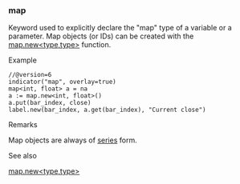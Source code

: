 ### map

Keyword used to explicitly declare the "map" type of a variable or a parameter. Map objects (or IDs) can be created with the [map.new<type,type>](#fun_map.new<type,type>) function.

Example

```
//@version=6  
indicator("map", overlay=true)  
map<int, float> a = na  
a := map.new<int, float>()  
a.put(bar_index, close)  
label.new(bar_index, a.get(bar_index), "Current close")
```

Remarks

Map objects are always of [series](https://www.tradingview.com/pine-script-docs/language/type-system/#series) form.

See also

[map.new<type,type>](#fun_map.new<type,type>)
